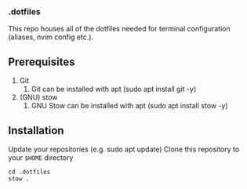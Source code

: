 ### .dotfiles

This repo houses all of the dotfiles needed for terminal configuration (aliases, nvim config etc.).

## Prerequisites

1. Git
    1. Git can be installed with apt (sudo apt install git -y)
2. (GNU) stow
    1. GNU Stow can be installed with apt (sudo apt install stow -y)


## Installation
Update your repositories (e.g. sudo apt update)
Clone this repository to your `$HOME` directory
```
cd .dotfiles
stow .
```

